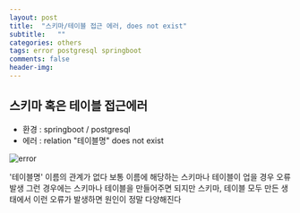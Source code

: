```yaml
---
layout: post
title:  "스키마/테이블 접근 에러, does not exist"
subtitle:   ""
categories: others
tags: error postgresql springboot
comments: false
header-img: 
---
```


## 스키마 혹은 테이블 접근에러

- 환경 : springboot / postgresql
- 에러 : relation "테이블명" does not exist   

![error](https://user-images.githubusercontent.com/99188096/192695135-0c28bc21-ab6f-4351-8fd9-ffde41df728a.PNG)   

'테이블명' 이름의 관계가 없다
보통 이름에 해당하는 스키마나 테이블이 업을 경우 오류 발생
그런 경우에는 스키마나 테이블을 만들어주면 되지만
스키마, 테이블 모두 만든 생태에서 이런 오류가 발생하면 
원인이 정말 다양해진다
